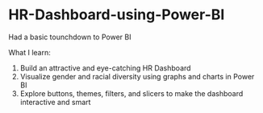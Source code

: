 # HR-Dashboard-using-Power-BI

Had a basic tounchdown to Power BI

What I learn:

1. Build an attractive and eye-catching HR Dashboard
2. Visualize gender and racial diversity using graphs and charts in Power BI
3. Explore buttons, themes, filters, and slicers to make the dashboard interactive and smart
